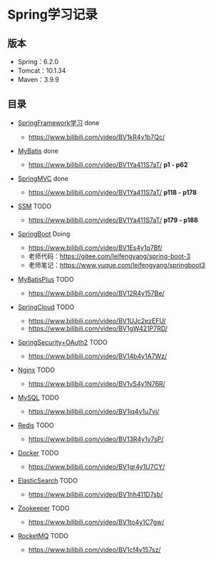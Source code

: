 # Spring学习记录
## 版本
* Spring：6.2.0 
* Tomcat：10.1.34
* Maven：3.9.9

## 目录
* [SpringFramework学习](https://github.com/103style/SpringDemos/tree/master/spring-framework-demo) done
  *  https://www.bilibili.com/video/BV1kR4y1b7Qc/

* [MyBatis](https://github.com/103style/SpringDemos/tree/master/MyBatisDemo) done
  * https://www.bilibili.com/video/BV1Ya411S7aT/ **p1 - p62**

* [SpringMVC](https://github.com/103style/SpringDemos/tree/master/SpringMVCDemo) done
  * https://www.bilibili.com/video/BV1Ya411S7aT/  **p118 - p178**

* [SSM]() TODO
  * https://www.bilibili.com/video/BV1Ya411S7aT/ **p179 - p188**

* [SpringBoot](https://github.com/103style/SpringDemos/tree/master/SpringBootDemo) Doing
  * https://www.bilibili.com/video/BV1Es4y1q7Bf/
  * 老师代码：https://gitee.com/leifengyang/spring-boot-3
  * 老师笔记：https://www.yuque.com/leifengyang/springboot3

* [MyBatisPlus]() TODO
  * https://www.bilibili.com/video/BV12R4y157Be/

* [SpringCloud]() TODO
  * https://www.bilibili.com/video/BV1UJc2ezEFU/ 
  * https://www.bilibili.com/video/BV1gW421P7RD/

* [SpringSecurity+OAuth2]() TODO
  * https://www.bilibili.com/video/BV14b4y1A7Wz/

* [Nginx]() TODO
  * https://www.bilibili.com/video/BV1yS4y1N76R/

* [MySQL]() TODO
  * https://www.bilibili.com/video/BV1iq4y1u7vj/

* [Redis]() TODO
  * https://www.bilibili.com/video/BV13R4y1v7sP/

* [Docker]() TODO
  * https://www.bilibili.com/video/BV1gr4y1U7CY/

* [ElasticSearch]() TODO
  * https://www.bilibili.com/video/BV1hh411D7sb/

* [Zookeeper]() TODO
  * https://www.bilibili.com/video/BV1to4y1C7gw/

* [RocketMQ]() TODO
  * https://www.bilibili.com/video/BV1cf4y157sz/

